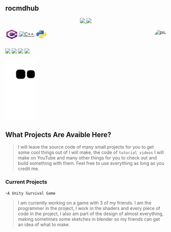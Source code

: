 ## rocmdhub
<div align="center">
  <a href="https://github.com/rocmdhub">
  <img height="180em" src="https://github-readme-stats-git-masterrstaa-rickstaa.vercel.app/api?username=rocmdhub&show_icons=true&theme=dark&include_all_commits=true&count_private=true"/>
  <img height="180em" src="https://github-readme-stats-git-masterrstaa-rickstaa.vercel.app/api/top-langs/?username=rocmdhub&layout=compact&langs_count=7&theme=dark"/> 
</div>
<div fstyle="display: inline_block"><br>
  <img align="center" alt="C#" height="30" width="40" src="https://raw.githubusercontent.com/devicons/devicon/master/icons/csharp/csharp-original.svg">
  <img align="right" alt="pic" height="150" style="border-radius:50px;" src="https://cdn.discordapp.com/attachments/853634409420292146/994194209571610674/821C65E2-A9B8-45DC-8B3A-8B526DD3DC68.png?width=676&height=676"> 
  <img align="center" alt="C++" height="30" width="27" src="https://cdn.discordapp.com/attachments/853634409420292146/994190259795525632/IMG_0291.png">
  <img align="center" alt="Py" height="30" width="40" src="https://raw.githubusercontent.com/devicons/devicon/master/icons/python/python-original.svg">
</div>
  
  ##
 
<div> 
  <a href="https://youtube.com/channel/UCizgrgXhNRMJYvBAVWGLSJg" target="_blank"><img src="https://img.shields.io/badge/YouTube-FF0000?style=for-the-badge&logo=youtube&logoColor=white" target="_blank"></a>
 	<a href="https://www.twitch.tv/rocmd" target="_blank"><img src="https://img.shields.io/badge/Twitch-9146FF?style=for-the-badge&logo=twitch&logoColor=white" target="_blank"></a>
 <a href="https://discord.gg/staBFKPqHV" target="_blank"><img src="https://img.shields.io/badge/Discord-7289DA?style=for-the-badge&logo=discord&logoColor=white" target="_blank"></a> 
  <a href = "mailto:"><img src="https://img.shields.io/badge/-Gmail-%23333?style=for-the-badge&logo=gmail&logoColor=white" target="_blank"></a>
 
  ![Snake animation](https://github.com/rafaballerini/rafaballerini/blob/output/github-contribution-grid-snake.svg)
  
 
  ## **What Projects Are Avaible Here?**
</div>

 > I will leave the source code of many small projects for you to get some cool things out of I will make, the code of `tutorial videos` I will make on YouTube and many other things for you to check out and build something with them. Feel free to use everything as long as you credit me.
  
  ### Current Projects
  -`A Unity Survival Game`
  > I am currently working on a game with 3 of my friends. I am the programmer in the project, I work in the shaders and every piece of code in the project, I also am part of the design of almost everything, making sometimes some sketches in blender so my friends can get an idea of what to make.
  

